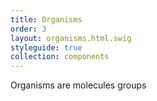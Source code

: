 ```yaml
---
title: Organisms
order: 3
layout: organisms.html.swig
styleguide: true
collection: components
---
```

Organisms are molecules groups
